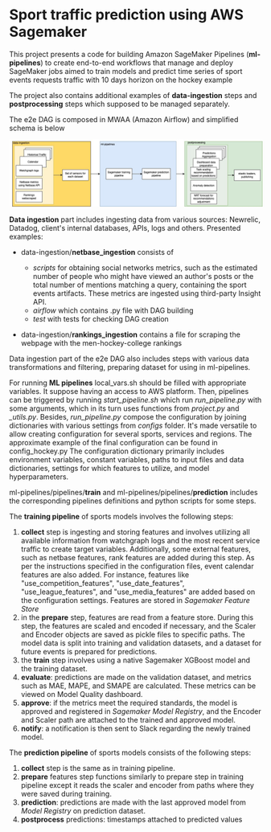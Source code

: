 # Sport traffic prediction using AWS Sagemaker

This project presents a code for building Amazon SageMaker Pipelines (**ml-pipelines**) to create end-to-end workflows that manage and deploy SageMaker jobs aimed to train models and predict time series of sport events requests traffic with 10 days horizon on the hockey example

The project also contains additional examples of **data-ingestion** steps and **postprocessing** steps which supposed to be managed separately.

The e2e DAG is composed in MWAA (Amazon Airflow) and simplified schema is below

![e2e prediction dag](e2e.jpeg)

**Data ingestion** part includes ingesting data from various sources: Newrelic, Datadog, client's internal databases, APIs, logs and others.
Presented examples: 
- data-ingestion/**netbase_ingestion** consists of
    - *scripts* for obtaining social networks metrics, such as the estimated number of people who might have viewed an author's posts or the total number of mentions matching a query, containing the sport events artifacts. These metrics are ingested using third-party Insight API.
    - *airflow* which contains .py file with DAG building
    - *test* with tests for checking DAG creation

- data-ingestion/**rankings_ingestion** contains a file for scraping the webpage with the men-hockey-college rankings

Data ingestion part of the e2e DAG also includes steps with various data transformations and filtering, preparing dataset for using in ml-pipelines.


For running **ML pipelines** local_vars.sh should be filled with appropriate variables. 
It suppose having an access to AWS platform. 
Then, pipelines can be triggered by running *start_pipeline.sh* which run *run_pipeline.py* with some arguments, which in its turn uses functions from *project.py* and *_utils.py*. 
Besides, *run_pipeline.py* compose the configuration by joining dictionaries with various settings from *configs* folder. It's made versatile to allow creating configuration for several sports, services and regions. The approximate example of the final configuration can be found in config_hockey.py
The configuration dictionary primarily includes environment variables, constant variables, paths to input files and data dictionaries, settings for which features to utilize, and model hyperparameters.

ml-pipelines/pipelines/**train** and ml-pipelines/pipelines/**prediction** includes the corresponding pipelines definitions and python scripts for some steps.

The **training pipeline** of sports models involves the following steps:

1. **collect** step is ingesting and storing features and involves utilizing all available information from watchgraph logs and the most recent service traffic to create target variables. Additionally, some external features, such as netbase features, rank features are added during this step. As per the instructions specified in the configuration files, event calendar features are also added. For instance, features like "use_competition_features", "use_date_features", "use_league_features", and "use_media_features" are added based on the configuration settings. Features are stored in *Sagemaker Feature Store*
2. in the **prepare** step, features are read from a feature store. During this step, the features are scaled and encoded if necessary, and the Scaler and Encoder objects are saved as pickle files to specific paths. The model data is split into training and validation datasets, and a dataset for future events is prepared for predictions.
3. the **train** step involves using a native Sagemaker XGBoost model and the training dataset. 
4. **evaluate**: predictions are made on the validation dataset, and metrics such as MAE, MAPE, and SMAPE are calculated. These metrics can be viewed on Model Quality dashboard.
5. **approve**: if the metrics meet the required standards, the model is approved and registered in *Sagemaker Model Registry*, and the Encoder and Scaler path are attached to the trained and approved model. 
6. **notify**: a notification is then sent to Slack regarding the newly trained model.

The **prediction pipeline** of sports models consists of the following steps:
1. **collect** step is the same as in training pipeline.
2. **prepare** features step functions similarly to prepare step in training pipeline except it reads the scaler and encoder from paths where they were saved during training.
3. **prediction**: predictions are made with the last approved model from *Model Registry* on prediction dataset.
4. **postprocess** predictions: timestamps attached to predicted values